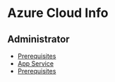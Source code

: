 # Azure Cloud Info
## Administrator
* [Prerequisites](azure-administrator/prerequisites.md)
* [App Service](azure-administrator/app-service.md)
* [Prerequisites](azure-administrator/containers/docker.md)

